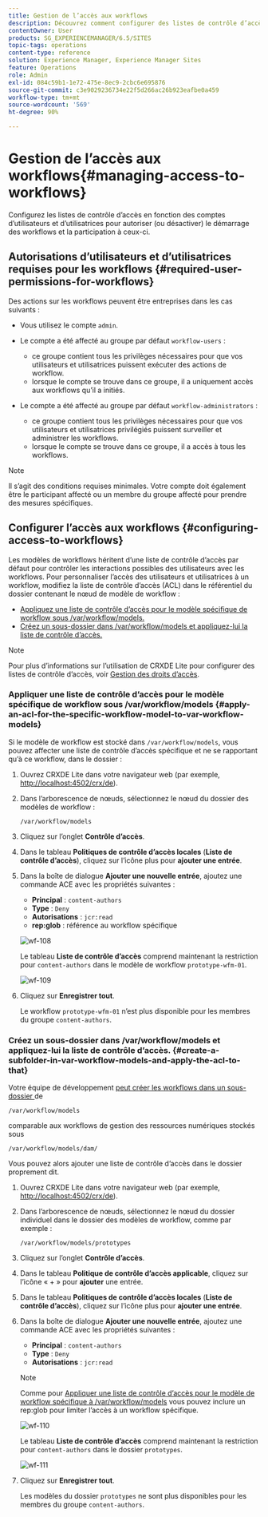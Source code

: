 ```yaml
---
title: Gestion de l’accès aux workflows
description: Découvrez comment configurer des listes de contrôle d’accès en fonction des comptes d’utilisateurs et d’utilisatrices pour autoriser (ou désactiver) le démarrage des workflows et la participation à ceux-ci.
contentOwner: User
products: SG_EXPERIENCEMANAGER/6.5/SITES
topic-tags: operations
content-type: reference
solution: Experience Manager, Experience Manager Sites
feature: Operations
role: Admin
exl-id: 084c59b1-1e72-475e-8ec9-2cbc6e695876
source-git-commit: c3e9029236734e22f5d266ac26b923eafbe0a459
workflow-type: tm+mt
source-wordcount: '569'
ht-degree: 90%

---
```


# Gestion de l’accès aux workflows{#managing-access-to-workflows}

Configurez les listes de contrôle d’accès en fonction des comptes d’utilisateurs et d’utilisatrices pour autoriser (ou désactiver) le démarrage des workflows et la participation à ceux-ci.

## Autorisations d’utilisateurs et d’utilisatrices requises pour les workflows {#required-user-permissions-for-workflows}

Des actions sur les workflows peuvent être entreprises dans les cas suivants :

* Vous utilisez le compte `admin`.
* Le compte a été affecté au groupe par défaut `workflow-users` :

   * ce groupe contient tous les privilèges nécessaires pour que vos utilisateurs et utilisatrices puissent exécuter des actions de workflow.
   * lorsque le compte se trouve dans ce groupe, il a uniquement accès aux workflows qu’il a initiés.

* Le compte a été affecté au groupe par défaut `workflow-administrators` :

   * ce groupe contient tous les privilèges nécessaires pour que vos utilisateurs et utilisatrices privilégiés puissent surveiller et administrer les workflows.
   * lorsque le compte se trouve dans ce groupe, il a accès à tous les workflows.

>[!NOTE]
>
>Il s’agit des conditions requises minimales. Votre compte doit également être le participant affecté ou un membre du groupe affecté pour prendre des mesures spécifiques.

## Configurer l’accès aux workflows {#configuring-access-to-workflows}

Les modèles de workflows héritent d’une liste de contrôle d’accès par défaut pour contrôler les interactions possibles des utilisateurs avec les workflows. Pour personnaliser l’accès des utilisateurs et utilisatrices à un workflow, modifiez la liste de contrôle d’accès (ACL) dans le référentiel du dossier contenant le nœud de modèle de workflow :

* [Appliquez une liste de contrôle d’accès pour le modèle spécifique de workflow sous /var/workflow/models.](/help/sites-administering/workflows-managing.md#apply-an-acl-for-the-specific-workflow-model-to-var-workflow-models)
* [Créez un sous-dossier dans /var/workflow/models et appliquez-lui la liste de contrôle d’accès.](/help/sites-administering/workflows-managing.md#create-a-subfolder-in-var-workflow-models-and-apply-the-acl-to-that)

>[!NOTE]
>
>Pour plus d’informations sur l’utilisation de CRXDE Lite pour configurer des listes de contrôle d’accès, voir [Gestion des droits d’accès](/help/sites-administering/user-group-ac-admin.md#access-right-management).

### Appliquer une liste de contrôle d’accès pour le modèle spécifique de workflow sous /var/workflow/models {#apply-an-acl-for-the-specific-workflow-model-to-var-workflow-models}

Si le modèle de workflow est stocké dans `/var/workflow/models`, vous pouvez affecter une liste de contrôle d’accès spécifique et ne se rapportant qu’à ce workflow, dans le dossier :

1. Ouvrez CRXDE Lite dans votre navigateur web (par exemple, [http://localhost:4502/crx/de](http://localhost:4502/crx/de)).
1. Dans l’arborescence de nœuds, sélectionnez le nœud du dossier des modèles de workflow :

   `/var/workflow/models`

1. Cliquez sur l’onglet **Contrôle d’accès**.
1. Dans le tableau **Politiques de contrôle d’accès locales** (**Liste de contrôle d’accès**), cliquez sur l’icône plus pour **ajouter une entrée**.
1. Dans la boîte de dialogue **Ajouter une nouvelle entrée**, ajoutez une commande ACE avec les propriétés suivantes :

   * **Principal** : `content-authors`
   * **Type** : `Deny`
   * **Autorisations** : `jcr:read`
   * **rep:glob** : référence au workflow spécifique

   ![wf-108](assets/wf-108.png)

   Le tableau **Liste de contrôle d’accès** comprend maintenant la restriction pour `content-authors` dans le modèle de workflow `prototype-wfm-01`.

   ![wf-109](assets/wf-109.png)

1. Cliquez sur **Enregistrer tout**.

   Le workflow `prototype-wfm-01` n’est plus disponible pour les membres du groupe `content-authors`.

### Créez un sous-dossier dans /var/workflow/models et appliquez-lui la liste de contrôle d’accès. {#create-a-subfolder-in-var-workflow-models-and-apply-the-acl-to-that}

Votre équipe de développement [ peut créer les workflows dans un sous-dossier ](/help/sites-developing/workflows-models.md#creating-a-new-workflow) de

`/var/workflow/models`

comparable aux workflows de gestion des ressources numériques stockés sous

`/var/workflow/models/dam/`

Vous pouvez alors ajouter une liste de contrôle d’accès dans le dossier proprement dit.

1. Ouvrez CRXDE Lite dans votre navigateur web (par exemple, [http://localhost:4502/crx/de](http://localhost:4502/crx/de)).
1. Dans l’arborescence de nœuds, sélectionnez le nœud du dossier individuel dans le dossier des modèles de workflow, comme par exemple :

   `/var/workflow/models/prototypes`

1. Cliquez sur l’onglet **Contrôle d’accès**.
1. Dans le tableau **Politique de contrôle d’accès applicable**, cliquez sur l’icône « + » pour **ajouter** une entrée.
1. Dans le tableau **Politiques de contrôle d’accès locales** (**Liste de contrôle d’accès**), cliquez sur l’icône plus pour **ajouter une entrée**.
1. Dans la boîte de dialogue **Ajouter une nouvelle entrée**, ajoutez une commande ACE avec les propriétés suivantes :

   * **Principal** : `content-authors`
   * **Type** : `Deny`
   * **Autorisations** : `jcr:read`

   >[!NOTE]
   >
   >Comme pour [Appliquer une liste de contrôle d’accès pour le modèle de workflow spécifique à /var/workflow/models](/help/sites-administering/workflows-managing.md#apply-an-acl-for-the-specific-workflow-model-to-var-workflow-models) vous pouvez inclure un rep:glob pour limiter l’accès à un workflow spécifique.

   ![wf-110](assets/wf-110.png)

   Le tableau **Liste de contrôle d’accès** comprend maintenant la restriction pour `content-authors` dans le dossier `prototypes`.

   ![wf-111](assets/wf-111.png)

1. Cliquez sur **Enregistrer tout**.

   Les modèles du dossier `prototypes` ne sont plus disponibles pour les membres du groupe `content-authors`.
